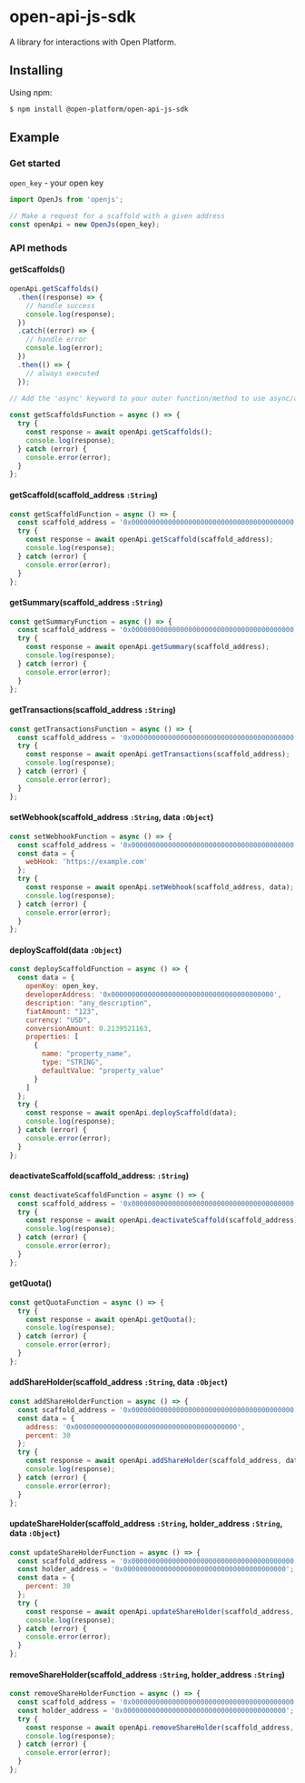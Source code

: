 # open-api-js-sdk

A library for interactions with Open Platform.

## Installing
Using npm:
```sh
$ npm install @open-platform/open-api-js-sdk
```
## Example

### Get started

`open_key` - your open key

```javascript
import OpenJs from 'openjs';

// Make a request for a scaffold with a given address
const openApi = new OpenJs(open_key);
```

### API methods

#### getScaffolds()

```javascript
openApi.getScaffolds()
  .then((response) => {
    // handle success
    console.log(response);
  })
  .catch((error) => {
    // handle error
    console.log(error);
  })
  .then(() => {
    // always executed
  });
  
// Add the 'async' keyword to your outer function/method to use async/await.

const getScaffoldsFunction = async () => {
  try {
    const response = await openApi.getScaffolds();
    console.log(response);
  } catch (error) {
    console.error(error);
  }  
};
```

#### getScaffold(scaffold_address `:String`)

```javascript
const getScaffoldFunction = async () => {
  const scaffold_address = '0x0000000000000000000000000000000000000000'; // an address of the scaffold (example)
  try {
    const response = await openApi.getScaffold(scaffold_address);
    console.log(response);
  } catch (error) {
    console.error(error);
  }  
};
```

#### getSummary(scaffold_address `:String`)

```javascript
const getSummaryFunction = async () => {
  const scaffold_address = '0x0000000000000000000000000000000000000000'; // an address of the scaffold (example)
  try {
    const response = await openApi.getSummary(scaffold_address);
    console.log(response);
  } catch (error) {
    console.error(error);
  }  
};
```

#### getTransactions(scaffold_address `:String`)

```javascript
const getTransactionsFunction = async () => {
  const scaffold_address = '0x0000000000000000000000000000000000000000'; // an address of the scaffold (example)
  try {
    const response = await openApi.getTransactions(scaffold_address);
    console.log(response);
  } catch (error) {
    console.error(error);
  }  
};
```

#### setWebhook(scaffold_address `:String`, data `:Object`)

```javascript
const setWebhookFunction = async () => {
  const scaffold_address = '0x0000000000000000000000000000000000000000'; // an address of the scaffold (example)
  const data = {
    webHook: 'https://example.com'
  };
  try {
    const response = await openApi.setWebhook(scaffold_address, data);
    console.log(response);
  } catch (error) {
    console.error(error);
  }  
};
```

#### deployScaffold(data `:Object`)

```javascript
const deployScaffoldFunction = async () => {
  const data = {
    openKey: open_key,
    developerAddress: '0x0000000000000000000000000000000000000000',
    description: "any_description",
    fiatAmount: "123",
    currency: "USD",
    conversionAmount: 0.2139521163,
    properties: [
      {
        name: "property_name",
        type: "STRING",
        defaultValue: "property_value"
      }
    ]
  };
  try {
    const response = await openApi.deployScaffold(data);
    console.log(response);
  } catch (error) {
    console.error(error);
  }
};
```

#### deactivateScaffold(scaffold_address: `:String`)

```javascript
const deactivateScaffoldFunction = async () => {
  const scaffold_address = '0x0000000000000000000000000000000000000000'; // an address of the scaffold (example)
  try {
    const response = await openApi.deactivateScaffold(scaffold_address);
    console.log(response);
  } catch (error) {
    console.error(error);
  }  
};
```

#### getQuota()

```javascript
const getQuotaFunction = async () => {
  try {
    const response = await openApi.getQuota();
    console.log(response);
  } catch (error) {
    console.error(error);
  }  
};
```

#### addShareHolder(scaffold_address `:String`, data `:Object`)

```javascript
const addShareHolderFunction = async () => {
  const scaffold_address = '0x0000000000000000000000000000000000000000'; // an address of the scaffold (example)
  const data = {
    address: '0x0000000000000000000000000000000000000000',
    percent: 30
  };
  try {
    const response = await openApi.addShareHolder(scaffold_address, data);
    console.log(response);
  } catch (error) {
    console.error(error);
  }
};
```

#### updateShareHolder(scaffold_address `:String`, holder_address `:String`, data `:Object`)

```javascript
const updateShareHolderFunction = async () => {
  const scaffold_address = '0x0000000000000000000000000000000000000000'; // an address of the scaffold (example)
  const holder_address = '0x0000000000000000000000000000000000000000'; // an address of the scaffold (example)
  const data = {
    percent: 30
  };
  try {
    const response = await openApi.updateShareHolder(scaffold_address, holder_address, data);
    console.log(response);
  } catch (error) {
    console.error(error);
  }
};
```

#### removeShareHolder(scaffold_address `:String`, holder_address `:String`)

```javascript
const removeShareHolderFunction = async () => {
  const scaffold_address = '0x0000000000000000000000000000000000000000'; // an address of the scaffold (example)
  const holder_address = '0x0000000000000000000000000000000000000000'; // an address of the scaffold (example)
  try {
    const response = await openApi.removeShareHolder(scaffold_address, holder_address, data);
    console.log(response);
  } catch (error) {
    console.error(error);
  }
};
```